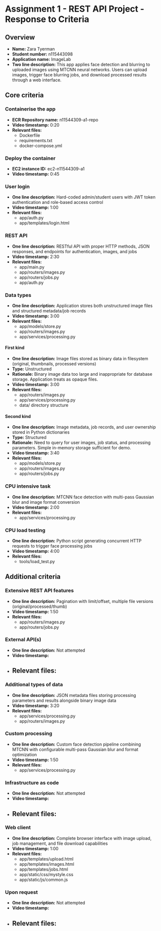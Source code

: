 Assignment 1 - REST API Project - Response to Criteria
================================================

Overview
------------------------------------------------

- **Name:** Zara Tyerman
- **Student number:** n115443098
- **Application name:** ImageLab
- **Two line description:** This app applies face detection and blurring to uploaded images using MTCNN neural networks. Users can upload images, trigger face blurring jobs, and download processed results through a web interface.

Core criteria
------------------------------------------------

### Containerise the app

- **ECR Repository name:** n11544309-a1-repo
- **Video timestamp:** 0:20
- **Relevant files:**
    - Dockerfile
    - requirements.txt
    - docker-compose.yml

### Deploy the container

- **EC2 instance ID:** ec2-n11544309-a1
- **Video timestamp:** 0:45

### User login

- **One line description:** Hard-coded admin/student users with JWT token authentication and role-based access control
- **Video timestamp:** 1:00
- **Relevant files:**
    - app/auth.py
    - app/templates/login.html

### REST API

- **One line description:** RESTful API with proper HTTP methods, JSON responses, and endpoints for authentication, images, and jobs
- **Video timestamp:** 2:30
- **Relevant files:**
    - app/main.py
    - app/routers/images.py
    - app/routers/jobs.py
    - app/auth.py

### Data types

- **One line description:** Application stores both unstructured image files and structured metadata/job records
- **Video timestamp:** 3:00
- **Relevant files:**
    - app/models/store.py
    - app/routers/images.py
    - app/services/processing.py

#### First kind

- **One line description:** Image files stored as binary data in filesystem (original, thumbnails, processed versions)
- **Type:** Unstructured
- **Rationale:** Binary image data too large and inappropriate for database storage. Application treats as opaque files.
- **Video timestamp:** 3:00
- **Relevant files:**
    - app/routers/images.py
    - app/services/processing.py
    - data/ directory structure

#### Second kind

- **One line description:** Image metadata, job records, and user ownership stored in Python dictionaries
- **Type:** Structured
- **Rationale:** Need to query for user images, job status, and processing parameters. Simple in-memory storage sufficient for demo.
- **Video timestamp:** 3:40
- **Relevant files:**
    - app/models/store.py
    - app/routers/images.py
    - app/routers/jobs.py

### CPU intensive task

- **One line description:** MTCNN face detection with multi-pass Gaussian blur and image format conversion
- **Video timestamp:** 2:00
- **Relevant files:**
    - app/services/processing.py

### CPU load testing

- **One line description:** Python script generating concurrent HTTP requests to trigger face processing jobs
- **Video timestamp:** 4:00
- **Relevant files:**
    - tools/load_test.py

Additional criteria
------------------------------------------------

### Extensive REST API features

- **One line description:** Pagination with limit/offset, multiple file versions (original/processed/thumb)
- **Video timestamp:** 1:50
- **Relevant files:**
    - app/routers/images.py
    - app/routers/jobs.py

### External API(s)

- **One line description:** Not attempted
- **Video timestamp:**
- **Relevant files:**
    - 

### Additional types of data

- **One line description:** JSON metadata files storing processing parameters and results alongside binary image data
- **Video timestamp:** 3:20
- **Relevant files:**
    - app/services/processing.py
    - app/routers/images.py

### Custom processing

- **One line description:** Custom face detection pipeline combining MTCNN with configurable multi-pass Gaussian blur and format optimization
- **Video timestamp:** 1:50
- **Relevant files:**
    - app/services/processing.py

### Infrastructure as code

- **One line description:** Not attempted
- **Video timestamp:**
- **Relevant files:**
    - 

### Web client

- **One line description:** Complete browser interface with image upload, job management, and file download capabilities
- **Video timestamp:** 1:00
- **Relevant files:**
    - app/templates/upload.html
    - app/templates/images.html
    - app/templates/jobs.html
    - app/static/css/mystyle.css
    - app/static/js/common.js

### Upon request

- **One line description:** Not attempted
- **Video timestamp:**
- **Relevant files:**
    -